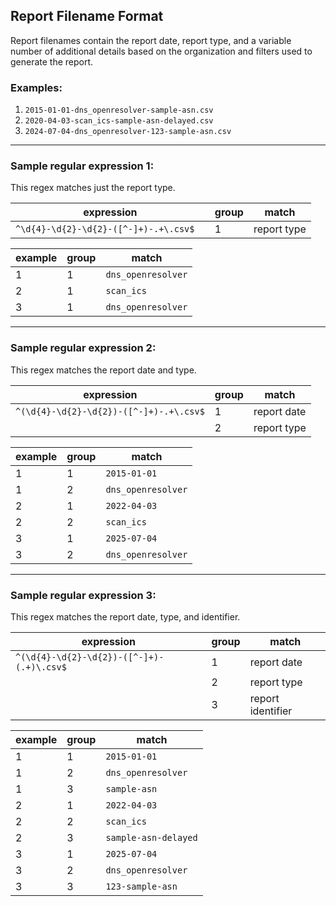 ## Report Filename Format

Report filenames contain the report date, report type, and a variable number of additional details based on the organization and filters used to generate the report.

### Examples:

1. `2015-01-01-dns_openresolver-sample-asn.csv`
2. `2020-04-03-scan_ics-sample-asn-delayed.csv`
3. `2024-07-04-dns_openresolver-123-sample-asn.csv`

---

### Sample regular expression 1:

This regex matches just the report type.

| expression | group | match 
| --- | --- | --- |
| `^\d{4}-\d{2}-\d{2}-([^-]+)-.+\.csv$  ` | 1 | report type | 

| example | group | match |
| --- | --- | --- | 
| 1 | 1 | `dns_openresolver` | 
| 2 | 1 | `scan_ics` | 
| 3 | 1 | `dns_openresolver` |

---

### Sample regular expression 2:

This regex matches the report date and type.

| expression | group | match |
| --- | --- | --- | 
| `^(\d{4}-\d{2}-\d{2})-([^-]+)-.+\.csv$` | 1 | report date | 
| | 2 | report type | 

| example | group | match |
| --- | --- | --- | 
| 1 | 1 | `2015-01-01`
| 1 | 2 | `dns_openresolver` | 
| 2 | 1 | `2022-04-03` |
| 2 | 2 | `scan_ics` | 
| 3 | 1 | `2025-07-04` |
| 3 | 2 | `dns_openresolver` |

---

### Sample regular expression 3:

This regex matches the report date, type, and identifier.

| expression | group | match |
| --- | --- | --- | 
| `^(\d{4}-\d{2}-\d{2})-([^-]+)-(.+)\.csv$` | 1 | report date | 
| | 2 | report type | 
| | 3 | report identifier |

| example | group | match |
| --- | --- | --- | 
| 1 | 1 | `2015-01-01` |
| 1 | 2 | `dns_openresolver` | 
| 1 | 3 | `sample-asn` |
| 2 | 1 | `2022-04-03` |
| 2 | 2 | `scan_ics` | 
| 2 | 3 | `sample-asn-delayed` |
| 3 | 1 | `2025-07-04` |
| 3 | 2 | `dns_openresolver` |
| 3 | 3 | `123-sample-asn` |
